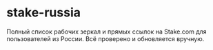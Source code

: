 # stake-russia
Полный список рабочих зеркал и прямых ссылок на Stake.com для пользователей из России. Всё проверено и обновляется вручную.
